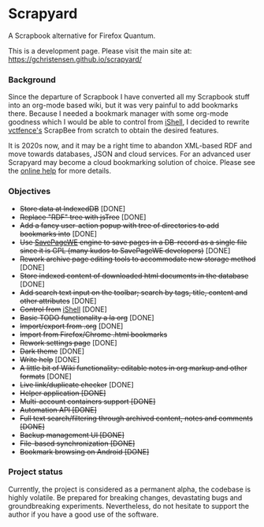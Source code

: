 # Scrapyard

A Scrapbook alternative for Firefox Quantum.

This is a development page. Please visit the main site at: https://gchristensen.github.io/scrapyard/

### Background

Since the departure of Scrapbook I have converted all my Scrapbook stuff into an org-mode
based wiki, but it was very painful to add bookmarks there. Because I needed a bookmark
manager with some org-mode goodness which I would be able to control from [iShell](https://gchristensen.github.io/ishell/),
I decided to rewrite [vctfence's](https://github.com/vctfence) ScrapBee from scratch
to obtain the desired features.

It is 2020s now, and it may be a right time to abandon XML-based RDF and move towards databases, JSON
and cloud services. For an advanced user Scrapyard may become a cloud bookmarking solution of choice. Please see
the [online help](https://gchristensen.github.io/scrapyard/addon/ui/locales/en/help.html) for more details.

### Objectives

* ~~Store data at IndexedDB~~ [DONE]
* ~~Replace "RDF" tree with jsTree~~ [DONE]
* ~~Add a fancy user-action popup with tree of directories to add bookmarks into~~ [DONE]
* ~~Use [SavePageWE](https://addons.mozilla.org/en-US/firefox/addon/save-page-we/) engine to save pages in a DB-record as a single file since it is GPL (many kudos to SavePageWE developers)~~ [DONE]
* ~~Rework archive page editing tools to accommodate new storage method~~ [DONE]
* ~~Store indexed content of downloaded html documents in the database~~ [DONE]
* ~~Add search text input on the toolbar; search by tags, title, content and other attributes~~ [DONE]
* ~~Control from~~ [iShell](https://gchristensen.github.io/ishell/) [DONE]
* ~~Basic TODO functionality a la org~~ [DONE]
* ~~Import/export from .org~~ [DONE]
* ~~Import from Firefox/Chrome .html bookmarks~~
* ~~Rework settings page~~ [DONE]
* ~~Dark theme~~ [DONE]
* ~~Write help~~ [DONE]
* ~~A little bit of Wiki functionality: editable notes in org markup and other formats~~ [DONE]
* ~~Live link/duplicate checker~~ [DONE]
* ~~Helper application [DONE]~~
* ~~Multi-account containers support [DONE]~~
* ~~Automation API [DONE]~~
* ~~Full text search/filtering through archived content, notes and comments [DONE]~~
* ~~Backup management UI [DONE]~~
* ~~File-based synchronization [DONE]~~
* ~~Bookmark browsing on Android [DONE]~~

### Project status

Currently, the project is considered as a permanent alpha, the codebase is highly volatile. Be prepared for breaking
changes, devastating bugs and groundbreaking experiments. Nevertheless, do not hesitate to support the author
if you have a good use of the software.
